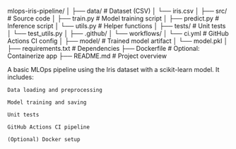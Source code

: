 mlops-iris-pipeline/
│
├── data/                   # Dataset (CSV)
│   └── iris.csv
│
├── src/                    # Source code
│   ├── train.py            # Model training script
│   ├── predict.py          # Inference script
│   └── utils.py            # Helper functions
│
├── tests/                  # Unit tests
│   └── test_utils.py
│
├── .github/
│   └── workflows/
│       └── ci.yml          # GitHub Actions CI config
│
├── model/                  # Trained model artifact
│   └── model.pkl
│
├── requirements.txt        # Dependencies
├── Dockerfile              # Optional: Containerize app
├── README.md               # Project overview



A basic MLOps pipeline using the Iris dataset with a scikit-learn model. It includes:

    Data loading and preprocessing

    Model training and saving

    Unit tests

    GitHub Actions CI pipeline

    (Optional) Docker setup